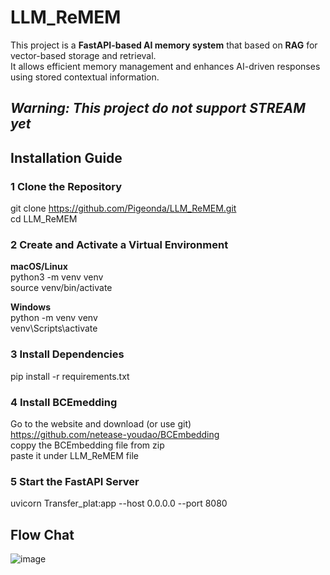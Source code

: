 # LLM_ReMEM

This project is a **FastAPI-based AI memory system** that based on **RAG** for vector-based storage and retrieval.  
It allows efficient memory management and enhances AI-driven responses using stored contextual information. 

*Warning: This project do not support **STREAM** yet*
---

##  Installation Guide

### 1 Clone the Repository
git clone https://github.com/Pigeonda/LLM_ReMEM.git  
cd LLM_ReMEM  


### 2 Create and Activate a Virtual Environment
**macOS/Linux**  
python3 -m venv venv  
source venv/bin/activate  

**Windows**  
python -m venv venv  
venv\Scripts\activate  


### 3 Install Dependencies
pip install -r requirements.txt


### 4 Install BCEmedding
Go to the website and download (or use git)   
https://github.com/netease-youdao/BCEmbedding  
coppy the BCEmbedding file from zip  
paste it under LLM_ReMEM file  

### 5 Start the FastAPI Server
uvicorn Transfer_plat:app --host 0.0.0.0 --port 8080  
  
  
## Flow Chat  
![image](https://github.com/user-attachments/assets/3dc0b96f-bc4a-4265-8af4-0480ae822509)
